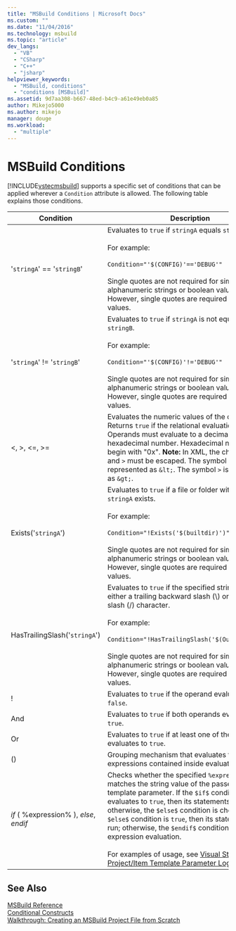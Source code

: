 ```yaml
---
title: "MSBuild Conditions | Microsoft Docs"
ms.custom: ""
ms.date: "11/04/2016"
ms.technology: msbuild
ms.topic: "article"
dev_langs: 
  - "VB"
  - "CSharp"
  - "C++"
  - "jsharp"
helpviewer_keywords: 
  - "MSBuild, conditions"
  - "conditions [MSBuild]"
ms.assetid: 9d7aa308-b667-48ed-b4c9-a61e49eb0a85
author: Mikejo5000
ms.author: mikejo
manager: douge
ms.workload: 
  - "multiple"
---
```

# MSBuild Conditions
[!INCLUDE[vstecmsbuild](../extensibility/internals/includes/vstecmsbuild_md.md)] supports a specific set of conditions that can be applied wherever a `Condition` attribute is allowed. The following table explains those conditions.  
  
|Condition|Description|  
|---------------|-----------------|  
|'`stringA`' == '`stringB`'|Evaluates to `true` if `stringA` equals `stringB`.<br /><br /> For example:<br /><br /> `Condition="'$(CONFIG)'=='DEBUG'"`<br /><br /> Single quotes are not required for simple alphanumeric strings or boolean values. However, single quotes are required for empty values.|  
|'`stringA`' != '`stringB`'|Evaluates to `true` if `stringA` is not equal to `stringB`.<br /><br /> For example:<br /><br /> `Condition="'$(CONFIG)'!='DEBUG'"`<br /><br /> Single quotes are not required for simple alphanumeric strings or boolean values. However, single quotes are required for empty values.|  
|\<, >, \<=, >=|Evaluates the numeric values of the operands. Returns `true` if the relational evaluation is true. Operands must evaluate to a decimal or hexadecimal number. Hexadecimal numbers must begin with "0x". **Note:**  In XML, the characters `<` and `>` must be escaped. The symbol `<` is represented as `&lt;`. The symbol `>` is represented as `&gt;`.|  
|Exists('`stringA`')|Evaluates to `true` if a file or folder with the name `stringA` exists.<br /><br /> For example:<br /><br /> `Condition="!Exists('$(builtdir)')"`<br /><br /> Single quotes are not required for simple alphanumeric strings or boolean values. However, single quotes are required for empty values.|  
|HasTrailingSlash('`stringA`')|Evaluates to `true` if the specified string contains either a trailing backward slash (\\) or forward slash (/) character.<br /><br /> For example:<br /><br /> `Condition="!HasTrailingSlash('$(OutputPath)')"`<br /><br /> Single quotes are not required for simple alphanumeric strings or boolean values. However, single quotes are required for empty values.|  
|!|Evaluates to `true` if the operand evaluates to `false`.|  
|And|Evaluates to `true` if both operands evaluate to `true`.|  
|Or|Evaluates to `true` if at least one of the operands evaluates to `true`.|  
|()|Grouping mechanism that evaluates to `true` if expressions contained inside evaluate to `true`.|  
|$if$ ( %expression% ), $else$, $endif$|Checks whether the specified `%expression%` matches the string value of the passed custom template parameter. If the `$if$` condition evaluates to `true`, then its statements are run; otherwise, the `$else$` condition is checked. If the `$else$` condition is `true`, then its statements are run; otherwise, the `$endif$` condition ends expression evaluation.<br /><br /> For examples of usage, see [Visual Studio Project/Item Template Parameter Logic](http://stackoverflow.com/questions/6709057/visual-studio-project-item-template-parameter-logic).|  
  
## See Also  
 [MSBuild Reference](../msbuild/msbuild-reference.md)   
 [Conditional Constructs](../msbuild/msbuild-conditional-constructs.md)   
 [Walkthrough: Creating an MSBuild Project File from Scratch](../msbuild/walkthrough-creating-an-msbuild-project-file-from-scratch.md)
